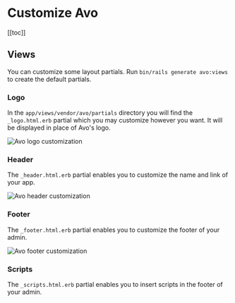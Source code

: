 # Customize Avo

[[toc]]

## Views

You can customize some layout partials. Run `bin/rails generate avo:views` to create the default partials.

### Logo

In the `app/views/vendor/avo/partials` directory you will find the `_logo.html.erb` partial which you may customize however you want. It will be displayed in place of Avo's logo.

<img :src="$withBase('/assets/img/customization/logo.jpg')" alt="Avo logo customization" class="border" />

### Header

The `_header.html.erb` partial enables you to customize the name and link of your app.

<img :src="$withBase('/assets/img/customization/header.jpg')" alt="Avo header customization" class="border" />

### Footer

The `_footer.html.erb` partial enables you to customize the footer of your admin.

<img :src="$withBase('/assets/img/customization/footer.jpg')" alt="Avo footer customization" class="border" />

### Scripts

The `_scripts.html.erb` partial enables you to insert scripts in the footer of your admin.
